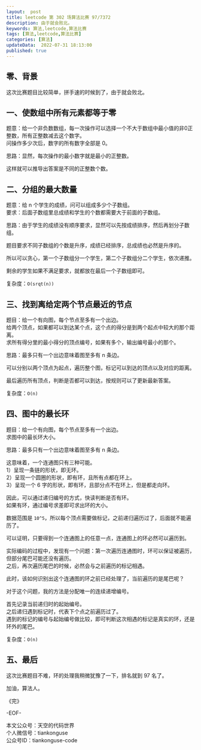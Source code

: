 ```yaml
---   
layout:  post  
title: leetcode 第 302 场算法比赛 97/7372
description: 由于就会败北。  
keywords: 算法,leetcode,算法比赛  
tags: [算法,leetcode,算法比赛]    
categories: [算法]  
updateData:  2022-07-31 18:13:00  
published: true  
---  
```



## 零、背景  


这次比赛题目比较简单，拼手速的时候到了，由于就会败北。  


## 一、使数组中所有元素都等于零  


题意：给一个非负数数组，每一次操作可以选择一个不大于数组中最小值的非0正整数，所有正整数减去这个数字。  
问操作多少次后，数字的所有数字全部是 0。  


思路：显然，每次操作的最小数字就是最小的正整数。  


这样就可以推导出答案是不同的正整数个数。  



## 二、分组的最大数量  


题意：给 n 个学生的成绩，问可以组成多少个子数组。  
要求：后面子数组里总成绩和学生的个数都需要大于前面的子数组。  


思路：由于学生的成绩没有顺序要求，显然可以先按成绩排序，然后再划分子数组。  


题目要求不同子数组的个数是升序，成绩已经排序，总成绩也必然是升序的。  


所以可以贪心，第一个子数组分一个学生，第二个子数组分二个学生，依次递推。  


剩余的学生如果不满足要求，就都放在最后一个子数组即可。  


复杂度：`O(srqt(n))`  


## 三、找到离给定两个节点最近的节点  


题目：给一个有向图，每个节点至多有一个出边。  
给两个顶点，如果都可以到达某个点，这个点的得分是到两个起点中较大的那个距离。  
求所有得分里的最小得分的顶点编号，如果有多个，输出编号最小的那个。  


思路：最多只有一个出边意味着图至多有 n 条边。  


可以分别以两个顶点为起点，遍历整个图，标记可以到达的顶点以及对应的距离。  


最后遍历所有顶点，判断是否都可以到达，按规则可以了更新最新答案。  


复杂度：`O(n)`  


## 四、图中的最长环  


题目：给一个有向图，每个节点至多有一个出边。  
求图中的最长环大小。  


思路：最多只有一个出边意味着图至多有 n 条边。  


这意味着，一个连通图只有三种可能。  
1）呈现一条链的形状，即无环。  
2）呈现一个圆圈的形状，即有环，且所有点都在环上。  
3）呈现一个 6 字的形状，即有环，且部分点不在环上，但是都走向环。  


因此，可以通过递归编号的方式，快读判断是否有环。  
如果有环，通过编号求差即可求出环的大小。  



数据范围是 `10^5`，所以每个顶点需要做标记，之前递归遍历过了，后面就不能遍历了。  


可以证明，只要得到一个连通图上的任意一点，连通图上的环必然可以遍历到。  


实际编码的过程中，发现有一个问题：第一次遍历连通图时，环可以保证被遍历，但部分尾巴可能还没有遍历。  
之后，再次遍历尾巴的时候，必然会与之前遍历的标记相遇。  


此时，该如何识别出这个连通图的环之前已经处理了，当前遍历的是尾巴呢？  


对于这个问题，我的方法是分配唯一的连续递增编号。  


首先记录当前递归时的起始编号。  
之后递归遇到标记时，代表下个点之前遍历过了。  
遇到的标记的编号与起始编号做比较，即可判断这次相遇的标记是真实的环，还是环外的尾巴。  


复杂度：`O(n)`  


## 五、最后  


这次比赛题目不难，环的处理我稍微犹豫了一下，排名就到 97 名了。  



加油，算法人。  


《完》  


-EOF-  



本文公众号：天空的代码世界  
个人微信号：tiankonguse  
公众号ID：tiankonguse-code  
  

